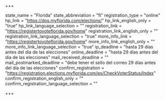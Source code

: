 +++

state_name = "Florida"
state_abbreviation = "fl"
registration_type = "online"
hp_link = "https://dos.myflorida.com/elections/"
hp_link_english_only = "true"
hp_link_language_selection = ""
registration_link = "https://registertovoteflorida.gov/home"
registration_link_english_only = ""
registration_link_language_selection = "true"
more_info_link = "https://registertovoteflorida.gov/home"
more_info_link_english_only = ""
more_info_link_language_selection = "true"
ip_deadline = "hasta 29 días antes del día de las elecciones"
online_deadline = "hasta 29 días antes del día de las elecciones"
mail_received_deadline = ""
mail_postmarked_deadline = "debe tener el sello del correo 29 días antes del día de las elecciones"
confirm_registration = "https://registration.elections.myflorida.com/es/CheckVoterStatus/Index"
confirm_registration_english_only = ""
confirm_registration_language_selection = ""

+++
